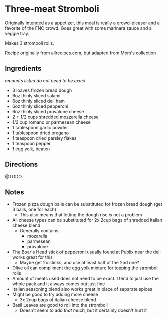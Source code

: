 # Three-meat Stromboli
Originally intended as a appetizer, this meal is really a crowd-pleaser and a favorite of the FNC crowd. Goes great with some marinara sauce and a veggie tray.

Makes 3 stromboli rolls.

Recipe originally from allrecipes.com, but adapted from Mom's collection

## Ingredients
_amounts listed do not need to be exact_
- 3 loaves frozen bread dough
- 6oz thinly sliced salami
- 6oz thinly sliced deli ham
- 6oz thinly sliced pepperoni
- 6oz thinly sliced provalone cheese
- 2 + 1/2 cups shredded mozzarella cheese
- 1/2 cup romano or parmesean cheese
- 1 tablespoon garlic powder
- 1 tablespoon dried oregano
- 1 teaspoon dried parsley flakes
- 1 teaspoon pepper
- 1 egg yolk, beaten

## Directions
@TODO
## Notes
- Frozen pizza dough balls can be substituted for frozen bread dough (get 3 balls, one for each)
	- This also means that letting the dough rise is not a problem
- All cheese types can be substituted for 2x 2cup bags of shredded italian cheese blend
	- Generally contains:
		- mozarella
		- parmesean
		- provalone
- The Boar's Head stick of pepperoni usually found at Publix near the deli works great for this
	- Maybe get 2x sticks, and use at least half of the 2nd one?
- Olive oil can compliment the egg yolk mixture for topping the stromboli rolls
- Amount of meats used does not need to be exact. I tend to just use the whole pack and it always comes out just fine
- Italian seasoning blend also works great in place of separate spices
- Might be good to try adding more cheese
	- 3x 2cup bags of italian cheese blend
- Basil Leaves are good to roll into the stromboli
	- Doesn't seem to add _that_ much, but it certainly doesn't hurt it